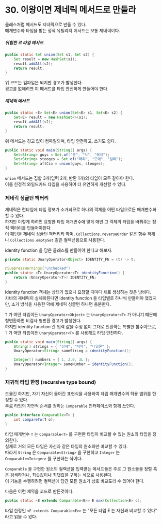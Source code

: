 # 30. 이왕이면 제네릭 메서드로 만들라

클래스처럼 메서드도 제네릭으로 만들 수 있다.  
매개변수화 타입을 받는 정적 유틸리티 메서드는 보통 제네릭이다.  

##### 위험한 로 타입 메서드
```java
public static Set union(Set s1, Set s2) {
    Set result = new HashSet(s1);
    result.addAll(s2);
    return result;
}
```

위 코드는 컴파일은 되지만 경고가 발생한다.  
경고를 없애려면 이 메서드를 타입 안전하게 만들어야 한다.

##### 제네릭 메서드
```java
public static <E> Set<E> union(Set<E> s1, Set<E> s2) {
    Set<E> result = new HashSet<>(s1);
    result.addAll(s2);
    return result;
}
```

위 메서드는 경고 없이 컴파일되며, 타입 안전하고, 쓰기도 쉽다.

```java
public static void main(String[] args) {
    Set<String> guys = Set.of("톰", "딕", "해리");
    Set<String> stooges = Set.of("래리", "모에", "컬리");
    Set<String> aflCio = union(guys, stooges);
}
```

`union` 메서드는 집합 3개(입력 2개, 반환 1개)의 타입이 모두 같아야 한다.  
이를 한정적 와일드카드 타입을 사용하여 더 유연하게 개선할 수 있다.

### 제네릭 싱글턴 팩터리

제네릭은 런타임에 타입 정보가 소거되므로 하나의 객체를 어떤 타입으로든 매개변수화할 수 있다.  
하지만 이렇게 하려면 요청한 타입 매개변수에 맞게 매번 그 객체의 타입을 바꿔주는 정적 팩터리를 만들어야한다.  
이 패턴을 제네릭 싱글턴 팩터리라 하며, `Collections.reverseOrder` 같은 함수 객체나 `Collections.emptySet` 같은 컬렉션용으로 사용한다.

identity function 을 담은 클래스를 만들어야 한다고 해보자.
```java
private static UnaryOperator<Object> IDENTITY_FN = (t) -> t;

@SuppressWarnings("unchecked")
public static <T> UnaryOperator<T> identityFunction() {
    return (UnaryOperator<T>) IDENTITY_FN;
}
```

identity function 객체는 상태가 없으니 요청할 때마다 새로 생성하는 것은 낭비다.  
자바의 제네릭이 실체화된다면 identity function 을 타입별로 하나씩 만들어야 했겠지만, 소거 방식을 사용한 덕에 제네릭 싱글턴 하나면 충분한다.

`T` 가 어떤 타입이든 `UnaryOperator<Object>` 는 `UnaryOperator<T>` 가 아니기 때문에 형변환하면 비검사 형변환 경고가 발생한다.  
하지만 identity function 란 입력 값을 수정 없이 그대로 반환하는 특별한 함수이므로, `T` 가 어떤 타입이든 `UnaryOperator<T>` 를 사용해도 타입 안전하다.

```java
public static void main(String[] args) {
    String[] strings = { "삼베", "대마", "나일론" };
    UnaryOperator<String> sameString = identityFunction();

    Integer[] numbers = { 1, 2.0, 3L };
    UnaryOperator<Integer> sameNumber = identityFunction();
}
```

### 재귀적 타입 한정 (recursive type bound)

드물긴 하지만, 자기 자신이 들어간 표현식을 사용하여 타입 매개변수의 허용 범위를 한정할 수 있다.  
주로 타입의 자연적 순서를 정하는 `Comparable` 인터페이스와 함께 쓰인다.

```java
public interface Comparable<T> {
    int compareTo(T o);
}
```

타입 매개변수 `T` 는 `Comparable<T>` 를 구현한 타입이 비교할 수 있는 원소의 타입을 정의한다.  
실제로 거의 모든 타입은 자신과 같은 타입의 원소와만 비교할 수 있다.  
따라서 `String` 은 `Comparable<String>` 을 구현하고 `Integer` 는 `Comparable<Integer>` 를 구현하는 식이다.

`Comparable` 을 구현한 원소의 컬렉션을 입력받는 메서드들은 주로 그 원소들을 정렬 혹은 검색하거나, 최솟값이나 최댓값을 구하는 식으로 사용된다.  
이 기능을 수행하려면 컬렉션에 담긴 모든 원소가 상호 비교도리 수 있어야 한다.  

다음은 이런 제약을 코드로 만든것이다.

```java
public static <E extends Comparable<E>> E max(Collection<E> c);
```

타입 한정인 `<E extends Comparable<E>>` 는 "모든 타입 E 는 자신과 비교할 수 있다" 라고 읽을 수 있다.